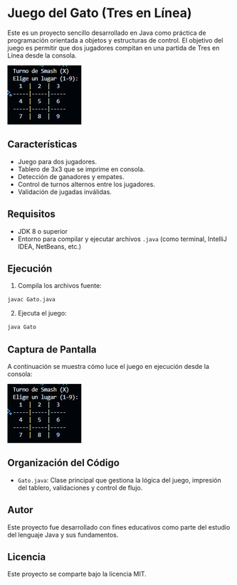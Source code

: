 
# Juego del Gato (Tres en Línea)

Este es un proyecto sencillo desarrollado en Java como práctica de programación orientada a objetos y estructuras de control. El objetivo del juego es permitir que dos jugadores compitan en una partida de Tres en Línea desde la consola.

![Captura del juego](captura.png)

## Características

* Juego para dos jugadores.
* Tablero de 3x3 que se imprime en consola.
* Detección de ganadores y empates.
* Control de turnos alternos entre los jugadores.
* Validación de jugadas inválidas.

## Requisitos

* JDK 8 o superior
* Entorno para compilar y ejecutar archivos `.java` (como terminal, IntelliJ IDEA, NetBeans, etc.)

## Ejecución

1. Compila los archivos fuente:

```bash
javac Gato.java
```

2. Ejecuta el juego:

```bash
java Gato
```

## Captura de Pantalla

A continuación se muestra cómo luce el juego en ejecución desde la consola:

![Captura del juego](captura.png)

## Organización del Código

* `Gato.java`: Clase principal que gestiona la lógica del juego, impresión del tablero, validaciones y control de flujo.

## Autor

Este proyecto fue desarrollado con fines educativos como parte del estudio del lenguaje Java y sus fundamentos.

## Licencia

Este proyecto se comparte bajo la licencia MIT.
